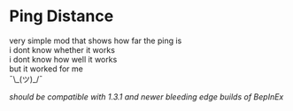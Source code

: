 # Ping Distance
very simple mod that shows how far the ping is  
i dont know whether it works  
i dont know how well it works  
but it worked for me  
¯\\\_(ツ)\_/¯

_should be compatible with 1.3.1 and newer bleeding edge builds of BepInEx_  

